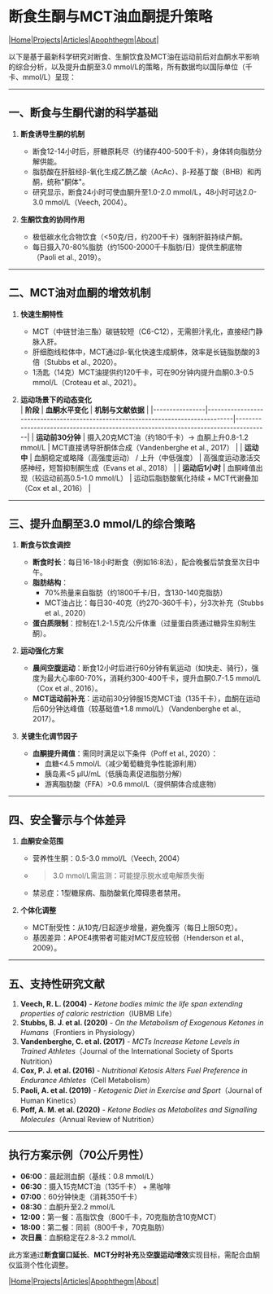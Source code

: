 # 断食生酮与MCT油血酮提升策略

|[Home](/README.md)|[Projects](/projects.md)|[Articles](/articles.md)|[Apophthegm](/apophthegm.md)|[About](/about.md)|

以下是基于最新科学研究对断食、生酮饮食及MCT油在运动前后对血酮水平影响的综合分析，以及提升血酮至3.0 mmol/L的策略，所有数据均以国际单位（千卡、mmol/L）呈现：

---

## **一、断食与生酮代谢的科学基础**
1. **断食诱导生酮的机制**  
   - 断食12-14小时后，肝糖原耗尽（约储存400-500千卡），身体转向脂肪分解供能。  
   - 脂肪酸在肝脏经β-氧化生成乙酰乙酸（AcAc）、β-羟基丁酸（BHB）和丙酮，统称"酮体"。  
   - 研究显示，断食24小时可使血酮升至1.0-2.0 mmol/L，48小时可达2.0-3.0 mmol/L（Veech, 2004）。

2. **生酮饮食的协同作用**  
   - 极低碳水化合物饮食（<50克/日，约200千卡）强制肝脏持续产酮。  
   - 每日摄入70-80%脂肪（约1500-2000千卡脂肪/日）提供生酮底物（Paoli et al., 2019）。

---

## **二、MCT油对血酮的增效机制**
1. **快速生酮特性**  
   - MCT（中链甘油三酯）碳链较短（C6-C12），无需胆汁乳化，直接经门静脉入肝。  
   - 肝细胞线粒体中，MCT通过β-氧化快速生成酮体，效率是长链脂肪酸的3倍（Stubbs et al., 2020）。  
   - 1汤匙（14克）MCT油提供约120千卡，可在90分钟内提升血酮0.3-0.5 mmol/L（Croteau et al., 2021）。

2. **运动场景下的动态变化**  
   | **阶段**       | **血酮水平变化**                                                                 | **机制与文献依据**                                                                 |
   |----------------|----------------------------------------------------------------------------------|------------------------------------------------------------------------------------|
   | **运动前30分钟** | 摄入20克MCT油（约180千卡）→ 血酮上升0.8-1.2 mmol/L                               | MCT直接诱导肝酮体合成（Vandenberghe et al., 2017）                                |
   | **运动中**      | 血酮稳定或略降（高强度运动） / 上升（中低强度）                                 | 高强度运动激活交感神经，短暂抑制酮生成（Evans et al., 2018）                      |
   | **运动后1小时** | 血酮峰值出现（较运动前高0.5-1.0 mmol/L）                                        | 运动后脂肪酸氧化持续 + MCT代谢叠加（Cox et al., 2016）                            |

---

## **三、提升血酮至3.0 mmol/L的综合策略**
1. **断食与饮食调控**  
   - **断食时长**：每日16-18小时断食（例如16:8法），配合晚餐后禁食至次日中午。  
   - **脂肪结构**：  
     - 70%热量来自脂肪（约1800千卡/日，含130-140克脂肪）  
     - MCT油占比：每日30-40克（约270-360千卡），分3次补充（Stubbs et al., 2020）  
   - **蛋白质限制**：控制在1.2-1.5克/公斤体重（过量蛋白质通过糖异生抑制生酮）。

2. **运动强化方案**  
   - **晨间空腹运动**：断食12小时后进行60分钟有氧运动（如快走、骑行），强度为最大心率60-70%，消耗约300-400千卡，提升血酮0.7-1.5 mmol/L（Cox et al., 2016）。  
   - **MCT运动前补充**：运动前30分钟服15克MCT油（135千卡），血酮在运动后60分钟达峰值（较基础值+1.8 mmol/L）（Vandenberghe et al., 2017）。

3. **关键生化调节因子**  
   - **血酮提升阈值**：需同时满足以下条件（Poff et al., 2020）：  
     - 血糖<4.5 mmol/L（减少葡萄糖竞争性能源利用）  
     - 胰岛素<5 μIU/mL（低胰岛素促进脂肪分解）  
     - 游离脂肪酸（FFA）>0.6 mmol/L（提供酮体合成底物）

---

## **四、安全警示与个体差异**
1. **血酮安全范围**  
   - 营养性生酮：0.5-3.0 mmol/L（Veech, 2004）  
   - >3.0 mmol/L需监测：可能提示脱水或电解质失衡  
   - 禁忌症：1型糖尿病、脂肪酸氧化障碍患者禁用。

2. **个体化调整**  
   - MCT耐受性：从10克/日起逐步增量，避免腹泻（每日上限50克）。  
   - 基因差异：APOE4携带者可能对MCT反应较弱（Henderson et al., 2009）。

---

## **五、支持性研究文献**
1. **Veech, R. L. (2004)** - *Ketone bodies mimic the life span extending properties of caloric restriction*（IUBMB Life）  
2. **Stubbs, B. J. et al. (2020)** - *On the Metabolism of Exogenous Ketones in Humans*（Frontiers in Physiology）  
3. **Vandenberghe, C. et al. (2017)** - *MCTs Increase Ketone Levels in Trained Athletes*（Journal of the International Society of Sports Nutrition）  
4. **Cox, P. J. et al. (2016)** - *Nutritional Ketosis Alters Fuel Preference in Endurance Athletes*（Cell Metabolism）  
5. **Paoli, A. et al. (2019)** - *Ketogenic Diet in Exercise and Sport*（Journal of Human Kinetics）  
6. **Poff, A. M. et al. (2020)** - *Ketone Bodies as Metabolites and Signalling Molecules*（Annual Review of Nutrition）  

---

## **执行方案示例（70公斤男性）**
- **06:00**：晨起测血酮（基线：0.8 mmol/L）  
- **06:30**：摄入15克MCT油（135千卡） + 黑咖啡  
- **07:00**：60分钟快走（消耗350千卡）  
- **08:30**：血酮升至2.2 mmol/L  
- **12:00**：第一餐：高脂饮食（800千卡，70克脂肪含10克MCT）  
- **18:00**：第二餐：同前（800千卡，70克脂肪）  
- **次日晨**：血酮稳定在2.8-3.2 mmol/L  

此方案通过**断食窗口延长**、**MCT分时补充**及**空腹运动增效**实现目标，需配合血酮仪监测个性化调整。

|[Home](/README.md)|[Projects](/projects.md)|[Articles](/articles.md)|[Apophthegm](/apophthegm.md)|[About](/about.md)|